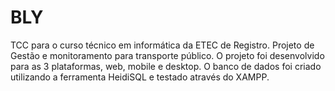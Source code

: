 # BLY
TCC para o curso técnico em informática da ETEC de Registro. Projeto de Gestão e monitoramento para transporte público.
O projeto foi desenvolvido para as 3 plataformas, web, mobile e desktop.
O banco de dados foi criado utilizando a ferramenta HeidiSQL e testado através do XAMPP.
